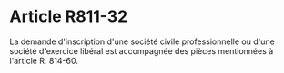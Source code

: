 # Article R811-32

La demande d'inscription d'une société civile professionnelle ou d'une société d'exercice libéral est accompagnée des pièces mentionnées à l'article R. 814-60.
